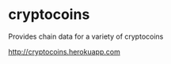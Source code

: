 cryptocoins
===========

Provides chain data for a variety of cryptocoins

http://cryptocoins.herokuapp.com
